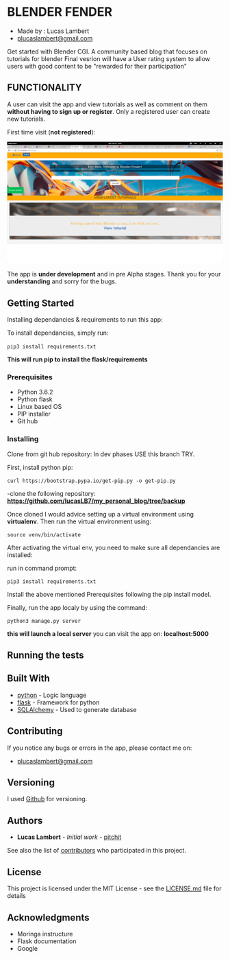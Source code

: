 # BLENDER FENDER
- Made by : Lucas Lambert
- plucaslambert@gmail.com

Get started with Blender CGI.
A community based blog that focuses on tutorials for blender
Final vesrion will have a User rating system to allow users with good content to be "rewarded for their participation"

## FUNCTIONALITY

A user can visit the app and view tutorials as well as comment on them **without having to sign up or register**.
Only a registered user can create new tutorials.

First time visit (**not registered**):

![alt text](/app/static/images/scrn-shot1.png)


The app is **under development** and in pre Alpha stages. Thank you for your **understanding** and sorry for the bugs. 


## Getting Started

Installing dependancies & requirements to run this app:

To install dependancies, simply run:

```pip3 install requirements.txt```

**This will run pip to install the flask/requirements**


### Prerequisites

- Python 3.6.2
- Python flask
- Linux based OS
- PIP installer
- Git hub

### Installing

Clone from git hub repository:
In dev phases USE this branch TRY.


First, install python pip:
```
curl https://bootstrap.pypa.io/get-pip.py -o get-pip.py
```

-clone the following repository: **https://github.com/lucasLB7/my_personal_blog/tree/backup**

Once cloned I would advice setting up a virtual environment using **virtualenv**.
Then run the virtual environment using:

```
source venv/bin/activate
```
After activating the virtual env, you need to make sure all dependancies are installed:

run in command prompt:

```
pip3 install requirements.txt
```

Install the above mentioned Prerequisites following the pip install model.

Finally, run the app localy by using the command:
```
python3 manage.py server
```
__this will launch a local server__ you can visit the app on: __localhost:5000__







## Running the tests


## Built With

* [python](https://www.python.org/) - Logic language
* [flask](http://flask.pocoo.org/) - Framework for python
* [SQLAlchemy](https://www.sqlalchemy.org/) - Used to generate database

## Contributing

If you notice any bugs or errors in the app, please contact me on:
- plucaslambert@gmail.com


## Versioning

I used [Github](http://github.com/) for versioning.  

## Authors

* **Lucas Lambert** - *Initial work* - [pitchit](https://github.com/PurpleBooth)

See also the list of [contributors](https://github.com/your/project/contributors) who participated in this project.

## License

This project is licensed under the MIT License - see the [LICENSE.md](LICENSE.md) file for details

## Acknowledgments

* Moringa instructure
* Flask documentation
* Google

